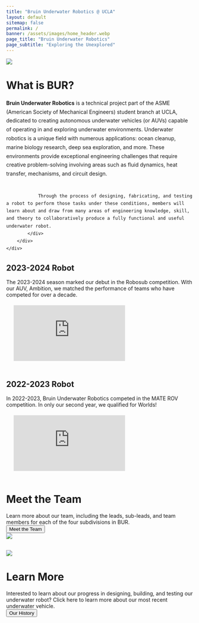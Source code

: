 ```yaml
---
title: "Bruin Underwater Robotics @ UCLA"
layout: default
sitemap: false
permalink: /
banner: /assets/images/home_header.webp
page_title: "Bruin Underwater Robotics"
page_subtitle: "Exploring the Unexplored"
---
```


<div class="bur-wide-container" style="margin-bottom:20px;">
    <div class="row bur-subteam-row gx-5">
        <div class="col-md-6">
            <img class="bur-photo" src="{{site.base_url}}/assets/images/history/2023_2024/underwater_2324.webp" decoding="async">
        </div>
        <div class="col-md-6 small-margin-top">
            <h1>What is BUR?</h1>
            <div class="bur-text" style="line-height:1.7">
                <span style="font-weight:700">Bruin Underwater Robotics</span> is a technical project part of the ASME (American Society of Mechanical Engineers) student branch at UCLA, dedicated to creating autonomous underwater vehicles (or AUVs) capable of operating in and exploring underwater environments. Underwater robotics is a unique field with numerous applications: ocean cleanup, marine biology research, deep sea exploration, and more. These environments provide exceptional engineering challenges that require creative problem-solving involving areas such as fluid dynamics, heat transfer, mechanisms, and circuit design. <br/><br/>

                Through the process of designing, fabricating, and testing a robot to perform those tasks under these conditions, members will learn about and draw from many areas of engineering knowledge, skill, and theory to collaboratively produce a fully functional and useful underwater robot.  
            </div>
        </div>
    </div>
</div>

<div class="bur-wide-container" style="margin-bottom:20px;">
    <div class="row bur-subteam-row">
        <div class="col-md-6 small-margin-top">
            <h2>2023-2024 Robot</h2>
            <div class="bur-text">
                The 2023-2024 season marked our debut in the Robosub competition. With our AUV, Ambition, we matched the performance of teams who have competed for over a decade.
            </div>
            <div style="padding: 20px;">
                <iframe class="bur-video" src="https://www.youtube.com/embed/kqbSC0Pxigs?si=ZtVxoc96x7UfsQym" title="YouTube video player" frameborder="0" allow="accelerometer; autoplay; clipboard-write; encrypted-media; gyroscope; picture-in-picture; web-share" referrerpolicy="strict-origin-when-cross-origin" allowfullscreen></iframe>
            </div>
        </div>
        <div class="col-md-6 small-margin-top">
            <h2>2022-2023 Robot</h2>
            <div class="bur-text">
                In 2022-2023, Bruin Underwater Robotics competed in the MATE ROV competition. In only our second year, we qualified for Worlds! 
            </div>
            <div style="padding: 20px;">
                <iframe class="bur-video" src="https://www.youtube.com/embed/YQrVBxHxkXk?si=FXuEValt9eUSyfJq" title="YouTube video player" frameborder="0" allow="accelerometer; autoplay; clipboard-write; encrypted-media; gyroscope; picture-in-picture; web-share" referrerpolicy="strict-origin-when-cross-origin" allowfullscreen></iframe>
            </div>
        </div>
    </div>
</div>

<div class="bur-wide-container" style="margin-bottom:30px;">
    <div class="row bur-subteam-row">
        <div class="col">
            <h1>Meet the Team</h1>
            <div class="bur-text">
                Learn more about our team, including the leads, sub-leads, and team members for each of the four subdivisions in BUR.
            </div>
            <a class="bur-button-text" href="{{site.base_url}}/members/2024-2025">
                <button class="bur-button">Meet the Team</button>
            </a>
        </div>
        <div class="col small-margin-top">
            <img class="bur-photo home-photo" src="{{site.base_url}}/assets/images/history/2023_2024/pool_test_2324.webp" loading="lazy" decoding="async">
        </div>
    </div>
</div>

<div class="bur-wide-container">
    <div class="row bur-subteam-row">
        <div class="col">
            <img class="bur-photo home-photo" src="{{site.base_url}}/assets/images/history/2023_2024/bot_lab_2324.webp" loading="lazy" decoding="async">
        </div>
        <div class="col small-margin-top">
            <h1>Learn More</h1>
            <div class="bur-text">
                Interested to learn about our progress in designing, building, and testing our underwater robot? Click here to learn more about our most recent underwater vehicle.
            </div>
            <a class="bur-button-text" href="{{site.base_url}}/history/2023-2024">
                <button class="bur-button">Our History</button>
            </a>
        </div>
    </div>
</div>
